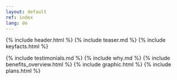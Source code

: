 ```yaml
---
layout: default
ref: index
lang: de
---
```


<div class="teaserbg">

{% include header.html %}
{% include teaser.md %}
{% include keyfacts.html %}

</div>

{% include testimonials.md %}
{% include why.md %}
{% include benefits_overview.html %}
{% include graphic.html %}
{% include plans.html %}
